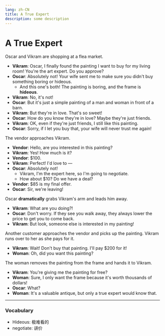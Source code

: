 ```yaml
---
lang: zh-CN
title: A True Expert
description: some description
---
```


# A True Expert

Oscar and Vikram are shopping at a flea market.

- **Vikram**: Oscar, I finally found the painting I want to buy for my living room! You're the art expert. Do you approve?
- **Oscar**: Absolutely not! Your wife sent me to make sure you didn't buy something boring or hideous.
  - And this one's both! The painting is boring, and the frame is **hideous**.
- **Vikram**: No, it's not!
- **Oscar**: But it's just a simple painting of a man and woman in front of a barn.
- **Vikram**: But they're in love. That's so sweet!
- **Oscar**: How do you know they're in love? Maybe they're just friends.
- **Vikram**: OK, even if they're just friends, I still like this painting.
- **Oscar**: Sorry, if I let you buy that, your wife will never trust me again!

The vendor approaches Vikram.

- **Vendor**: Hello, are you interested in this painting?
- **Vikram**: Yes! How much is it?
- **Vendor**: $100.
- **Vikram**: Perfect! I'd love to —
- **Oscar**: Absolutely not!
  - Vikram, I'm the expert here, so I'm going to negotiate.
  - How about $10? Do we have a deal?
- **Vendor**: $85 is my final offer.
- **Oscar**: Sir, we're leaving!

Oscar **dramatically** grabs Vikram's arm and leads him away.

- **Vikram**: What are you doing?!
- **Oscar**: Don't worry. If they see you walk away, they always lower the price to get you to come back.
- **Vikram**: But look, someone else is interested in my painting!

Another customer approaches the vendor and picks up the painting. Vikram runs over to her as she pays for it.

- **Vikram**: Wait! Don't buy that painting. I'll pay $200 for it!
- **Woman**: Oh, did you want this painting?

The woman removes the painting from the frame and hands it to Vikram.

- **Vikram**: You're giving me the painting for free?
- **Woman**: Sure, I only want the frame because it's worth thousands of dollars!
- **Oscar**: What?
- **Woman**: It's a valuable antique, but only a true expert would know that.

---

### Vocabulary

- Hideous: 极难看的
- negotiate: 讲价
